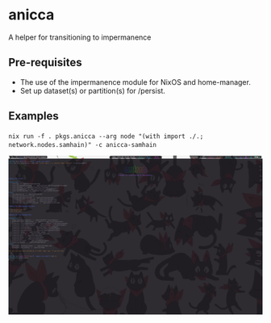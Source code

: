 # anicca
A helper for transitioning to impermanence

## Pre-requisites
* The use of the impermanence module for NixOS and home-manager.
* Set up dataset(s) or partition(s) for /persist.

## Examples

`nix run -f . pkgs.anicca --arg node "(with import ./.; network.nodes.samhain)" -c anicca-samhain`

![An example of usage](./example/screenshot.png)
